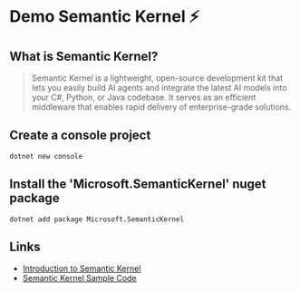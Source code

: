 # Demo Semantic Kernel ⚡

## What is Semantic Kernel?

>Semantic Kernel is a lightweight, open-source development kit that lets you easily build AI agents and integrate the latest AI models into your C#, Python, or Java codebase. It serves as an efficient middleware that enables rapid delivery of enterprise-grade solutions.

## Create a console project
    dotnet new console

## Install the 'Microsoft.SemanticKernel' nuget package
    dotnet add package Microsoft.SemanticKernel

## Links
- [Introduction to Semantic Kernel](https://learn.microsoft.com/en-us/semantic-kernel/overview/)
- [Semantic Kernel Sample Code](https://github.com/microsoft/semantic-kernel/tree/main/dotnet/samples)